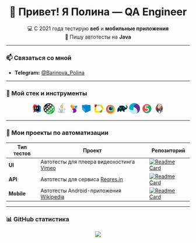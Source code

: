 <div align="center">

# 👋 Привет! Я Полина — **QA Engineer**

💻 С 2021 года тестирую **веб** и **мобильные приложения**  
🧪 Пишу автотесты на **Java**

</div>

---


### 📫 Связаться со мной
- **Telegram:** [@Barinova_Polina](https://t.me/Barinova_Polina)



---
### 🔧 Мой стек и инструменты
<p align="center">
<img width="6%" title="IntelliJ IDEA" src="media/logo/Idea.svg">
<img width="6%" title="RestAssured" src="media/logo/rest-assured.jpg">
<img width="6%" title="Java" src="media/logo/Java.svg">
<img width="6%" title="Selenide" src="media/logo/Selenide.svg">
<img width="6%" title="Selenoid" src="media/logo/Selenoid.svg">
<img width="6%" title="Allure Report" src="media/logo/Allure.svg">
<img width="5%" title="Browserstack" src="media/logo/browserstack.svg">
<img width="6%" title="Gradle" src="media/logo/Gradle.svg">
<img width="6%" title="Appium" src="media/logo/Appium.svg">
<img width="6%" title="JUnit5" src="media/logo/JUnit5.svg">
<img width="6%" title="Jenkins" src="media/logo/Jenkins.svg">
</p>

---
### 🚀 Мои проекты по автоматизации

| Тип тестов | Проект                                                              | Репозиторий |
|-----------|---------------------------------------------------------------------|-------------|
| **UI** | Автотесты для плеера видеохостинга [Vimeo](https://vimeo.com/)      | [![Readme Card](https://github-readme-stats.vercel.app/api/pin/?username=PolinaBarinova&repo=vimeo_autotests&theme=shadow_blue)](https://github.com/PolinaBarinova/vimeo_autotests) |
| **API** | Автотесты для сервиса [Reqres.in](https://reqres.in/)               | [![Readme Card](https://github-readme-stats.vercel.app/api/pin/?username=PolinaBarinova&repo=reqresin_api_autotests&theme=shadow_blue)](https://github.com/PolinaBarinova/reqresin_api_autotests) |
| **Mobile** | Автотесты Android-приложения [Wikipedia](https://ru.wikipedia.org/) | [![Readme Card](https://github-readme-stats.vercel.app/api/pin/?username=PolinaBarinova&repo=wikipedia_mobile_autotests&theme=shadow_blue)](https://github.com/PolinaBarinova/wikipedia_mobile_autotests) |

---
### 📊 GitHub статистика

<div align="center">

![](https://github-profile-summary-cards.vercel.app/api/cards/profile-details?username=PolinaBarinova&theme=algolia)

</div>
